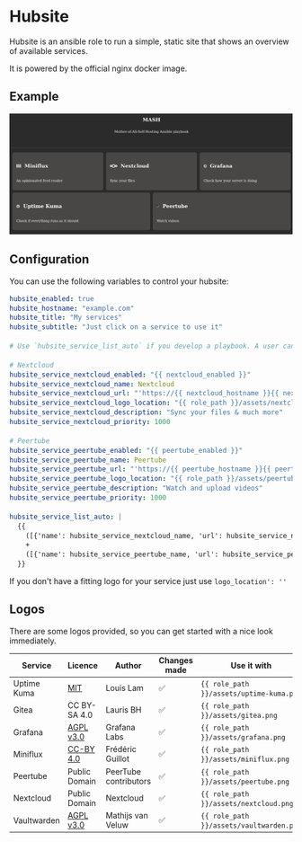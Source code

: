 # Hubsite

Hubsite is an ansible role to run a simple, static site that shows an overview of available services.

It is powered by the official nginx docker image.


## Example

![A screenshot of hubsite hosting different services like Miniflux and nextcloud. The site and service logos are expressed in grey an white tones](assets/hubsite_desktop.png)

## Configuration

You can use the following variables to control your hubsite:

```yaml
hubsite_enabled: true
hubsite_hostname: "example.com"
hubsite_title: "My services"
hubsite_subtitle: "Just click on a service to use it"

# Use `hubsite_service_list_auto` if you develop a playbook. A user can then add additional services via `hubsite_service_list_additional`

# Nextcloud
hubsite_service_nextcloud_enabled: "{{ nextcloud_enabled }}"
hubsite_service_nextcloud_name: Nextcloud
hubsite_service_nextcloud_url: "'https://{{ nextcloud_hostname }}{{ nextcloud_path_prefix }}"
hubsite_service_nextcloud_logo_location: "{{ role_path }}/assets/nextcloud.png"
hubsite_service_nextcloud_description: "Sync your files & much more"
hubsite_service_nextcloud_priority: 1000

# Peertube
hubsite_service_peertube_enabled: "{{ peertube_enabled }}"
hubsite_service_peertube_name: Peertube
hubsite_service_peertube_url: "'https://{{ peertube_hostname }}{{ peertube_path_prefix }}"
hubsite_service_peertube_logo_location: "{{ role_path }}/assets/peertube.png"
hubsite_service_peertube_description: "Watch and upload videos"
hubsite_service_peertube_priority: 1000

hubsite_service_list_auto: |
  {{
    ([{'name': hubsite_service_nextcloud_name, 'url': hubsite_service_nextcloud_url, 'logo_location': hubsite_service_nextcloud_logo_location, 'description': hubsite_service_nextcloud_description, 'priority': hubsite_service_nextcloud_priority}] if hubsite_service_nextcloud_enabled else [])
    +
    ([{'name': hubsite_service_peertube_name, 'url': hubsite_service_peertube_url, 'logo_location': hubsite_service_peertube_logo_location, 'description': hubsite_service_peertube_description, 'priority': hubsite_service_peertube_priority}] if hubsite_service_peertube_enabled else [])
  }}

```

If you don't have a fitting logo for your service just use `logo_location': ''`


## Logos

There are some logos provided, so you can get started with a nice look immediately.

| Service     | Licence                                                                       | Author                | Changes made | Use it with                              |
|-------------|-------------------------------------------------------------------------------|-----------------------|--------------|------------------------------------------|
| Uptime Kuma | [MIT](https://github.com/louislam/uptime-kuma/blob/master/LICENSE)            | Louis Lam             | ✅            | `{{ role_path }}/assets/uptime-kuma.png` |
| Gitea       | CC BY-SA 4.0                                                                  | Lauris BH             | ✅            | `{{ role_path }}/assets/gitea.png`       |
| Grafana     | [AGPL v3.0](https://github.com/grafana/grafana/blob/main/LICENSE)             | Grafana Labs          | ✅            | `{{ role_path }}/assets/grafana.png`     |
| Miniflux    | [CC-BY 4.0](https://creativecommons.org/licenses/by/4.0/)                     | Frédéric Guillot      | ✅            | `{{ role_path }}/assets/miniflux.png`    |
| Peertube    | Public Domain                                                                 | PeerTube contributors | ✅            | `{{ role_path }}/assets/peertube.png`    |
| Nextcloud   | Public Domain                                                                 | Nextcloud             | ✅            | `{{ role_path }}/assets/nextcloud.png`   |
| Vaultwarden | [AGPL v3.0](https://github.com/dani-garcia/vaultwarden/blob/main/LICENSE.txt) | Mathijs van Veluw     | ✅            | `{{ role_path }}/assets/vaultwarden.png` |
